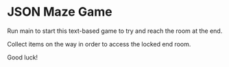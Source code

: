 # JSON Maze Game

Run main to start this text-based game to try and reach the room at the end.

Collect items on the way in order to access the locked end room. 

Good luck!
